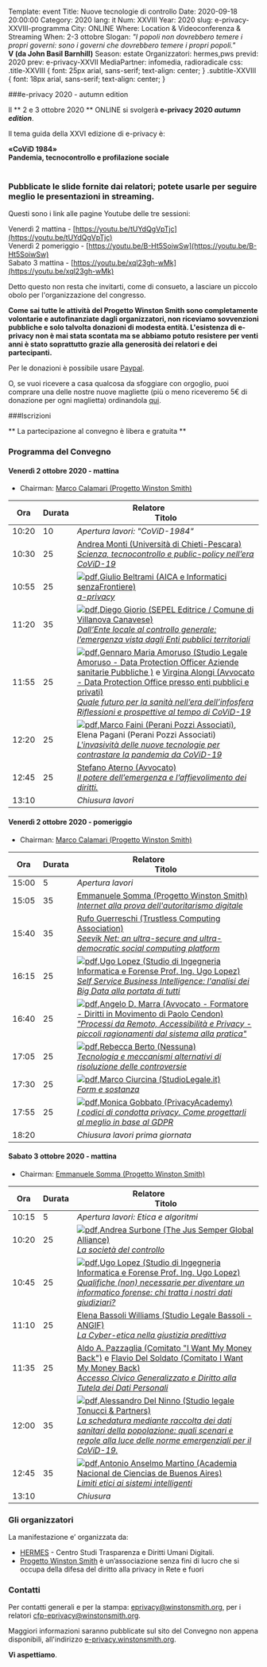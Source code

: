 Template: event
Title: Nuove tecnologie di controllo
Date: 2020-09-18 20:00:00
Category: 2020
lang: it
Num: XXVIII
Year: 2020
slug: e-privacy-XXVIII-programma
City: ONLINE
Where: Location & Videoconferenza & Streaming
When: 2-3 ottobre
Slogan: <i>"I popoli non dovrebbero temere i propri governi: sono i governi che dovrebbero temere i propri popoli."</i><br/><b>V (da John Basil Barnhill)</b>
Season: estate
Organizzatori: hermes,pws
previd: 2020
prev: e-privacy-XXVII
MediaPartner: infomedia, radioradicale
css: .title-XXVIII { font: 25px arial, sans-serif; text-align: center; }   .subtitle-XXVIII { font: 18px arial, sans-serif; text-align: center; }

###e-privacy 2020 - autumn edition

Il ** 2 e 3 ottobre 2020 ** ONLINE  si svolgerà **e-privacy 2020
_autumn edition_**.

Il tema guida della XXVI edizione di e-privacy è:

**<div class="title-XXVIII">«CoViD 1984»</div>**
**<div class="subtitle-XXVIII">Pandemia, tecnocontrollo e profilazione sociale</div>**
<br/>
### **Pubblicate le slide fornite dai relatori; potete usarle per seguire meglio le presentazioni in streaming.**

Questi sono i link alle pagine Youtube delle tre sessioni:

Venerdì 2 mattina - [https://youtu.be/tUYdQgVpTjc](https://youtu.be/tUYdQgVpTjc)
<br>
Venerdì 2 pomeriggio - [https://youtu.be/B-Ht5SoiwSw](https://youtu.be/B-Ht5SoiwSw)
<br>
Sabato 3 mattina - [https://youtu.be/xql23gh-wMk](https://youtu.be/xql23gh-wMk)

Detto questo non resta che invitarti, come di consueto, a lasciare un piccolo obolo per l'organizzazione del congresso. 

**Come sai tutte le attività del Progetto Winston Smith sono completamente volontarie e autofinanziate dagli organizzatori, non riceviamo sovvenzioni pubbliche e solo talvolta donazioni di modesta entità. L'esistenza di e-privacy non è mai stata scontata ma se abbiamo potuto resistere per venti anni è stato soprattutto grazie alla generosità dei relatori e dei partecipanti.**

Per le donazioni è possibile usare [Paypal](http://paypal.me/eprivacy).

O, se vuoi ricevere a casa qualcosa da sfoggiare con orgoglio, puoi comprare una delle nostre nuove magliette (più o meno riceveremo 5€ di donazione per ogni maglietta) ordinandola [qui](https://worthwearing.org/store/progetto-winston-smith).



###Iscrizioni

** La partecipazione al convegno è libera e gratuita   **


<!--
<div class="linkbutton"><a class="linkbutton"  href="http://lists.xed.it/ep2019-registration-form">Iscriviti!</a></div>
-->

### <a name="programma"></a>Programma del Convegno


#### <a name="vep"></a>Venerdì 2 ottobre 2020 - mattina

* Chairman: <a href="/e-privacy-XXVIII-relatori.html#calamari">Marco Calamari (Progetto Winston Smith)</a>

**Ora** | Durata | **Relatore**&nbsp;&nbsp;&nbsp;&nbsp;&nbsp;&nbsp;&nbsp;&nbsp;&nbsp;&nbsp;&nbsp;&nbsp;&nbsp;&nbsp;&nbsp;&nbsp; <br/> **Titolo**
------- | --- | ------- 
10:20|10|<span class='talk'><em>*Apertura lavori*: "CoViD-1984"</em></span>
10:30|25|<span class='talk'><a href="/e-privacy-XXVIII-relatori.html#monti">Andrea Monti (Università di Chieti-Pescara)</a><br/><em><a name='1m02'></a><a href="/e-privacy-XXVIII-interventi.html#monti">Scienza, tecnocontrollo e public-policy nell’era CoViD-19</a></em></span>
10:55|25|<span class='talk'>[![pdf](/images/icon/presentation.png)](http://urna.winstonsmith.org/materiali/2020we/atti/ep2020ae_02_beltrami_a-privacy-slides.pdf),<a href="/e-privacy-XXVIII-relatori.html#beltrami">Giulio Beltrami (AICA e Informatici senzaFrontiere)</a><br/><em><a name='1m01'></a><a href="/e-privacy-XXVIII-interventi.html#beltrami">a-privacy</a></em></span>
11:20|35|<span class='talk'>[![pdf](/images/icon/presentation.png)](http://urna.winstonsmith.org/materiali/2020we/atti/ep2020ae_03_giorio_ente_locale.pdf),<a href="/e-privacy-XXVIII-relatori.html#giorio">Diego Giorio (SEPEL Editrice / Comune di Villanova Canavese)</a><br/><em><a name='1m03'></a><a href="/e-privacy-XXVIII-interventi.html#giorio">Dall’Ente locale al controllo generale: l’emergenza vista dagli Enti pubblici territoriali</a></em></span>
11:55|25|<span class='talk'>[![pdf](/images/icon/presentation.png)](http://urna.winstonsmith.org/materiali/2020we/atti/ep2020ae_04_amoruso_sanita_infosfera.pdf),<a href="/e-privacy-XXVIII-relatori.html#amoruso">Gennaro Maria Amoruso (Studio Legale Amoruso - Data Protection Officer Aziende sanitarie Pubbliche )</a> e <a href="/e-privacy-XXVIII-relatori.html#alongi">Virgina Alongi (Avvocato - Data Protection Office presso enti pubblici e privati)</a><br/><em><a name='1m04'></a><a href="/e-privacy-XXVIII-interventi.html#amoruso">Quale futuro per la sanità nell’era dell’infosfera Riflessioni e prospettive al tempo di CoViD-19</a></em></span>
12:20|25|<span class='talk'>[![pdf](/images/icon/presentation.png)](http://urna.winstonsmith.org/materiali/2020we/atti/ep2020ae_05_faini_invasivita_tecnologie.pdf),<a href="/e-privacy-XXVIII-relatori.html#faini">Marco Faini (Perani Pozzi Associati)</a>, Elena Pagani (Perani Pozzi Associati)<br/><em><a name='1m05'></a><a href="/e-privacy-XXVIII-interventi.html#faini">L'invasività delle nuove tecnologie  per contrastare la pandemia da CoViD-19</a></em></span>
12:45|25|<span class='talk'><a href="/e-privacy-XXVIII-relatori.html#aterno">Stefano Aterno (Avvocato)</a><br/><em><a name='1m06'></a><a href="/e-privacy-XXVIII-interventi.html#aterno">Il potere dell’emergenza e l’affievolimento dei diritti.</a></em></span>
13:10||<span class='talk'><em>Chiusura lavori</em></span>

#### <a name="vep"></a>Venerdì 2 ottobre 2020 - pomeriggio

* Chairman: <a href="/e-privacy-XXVIII-relatori.html#calamari">Marco Calamari (Progetto Winston Smith)</a>

**Ora** | Durata | **Relatore**&nbsp;&nbsp;&nbsp;&nbsp;&nbsp;&nbsp;&nbsp;&nbsp;&nbsp;&nbsp;&nbsp;&nbsp;&nbsp;&nbsp;&nbsp;&nbsp; <br/> **Titolo**
------- | --- | ------- 
15:00|5|<span class='talk'><em>Apertura lavori</em></span>
15:05|35|<span class='talk'><a href="/e-privacy-XXVIII-relatori.html#somma">Emmanuele Somma (Progetto Winston Smith)</a><br/><em><a name='1p01'></a><a href="/e-privacy-XXVIII-interventi.html#somma">Internet alla prova dell'autoritarismo digitale </a></em></span>
15:40|35|<span class='talk'><a href="/e-privacy-XXVIII-relatori.html#guerreschi">Rufo Guerreschi (Trustless Computing Association)</a><br/><em><a name='1p02'></a><a href="/e-privacy-XXVIII-interventi.html#guerreschi">Seevik Net: an ultra-secure and ultra-democratic social computing platform</a></em></span>
16:15|25|<span class='talk'>[![pdf](/images/icon/presentation.png)](http://urna.winstonsmith.org/materiali/2020we/atti/ep2020ae_13_lopez_self_service_business_intelligence.pdf),<a href="/e-privacy-XXVIII-relatori.html#lopez">Ugo Lopez (Studio di Ingegneria Informatica e Forense Prof. Ing. Ugo Lopez)</a><br/><em><a name='1p03'></a><a href="/e-privacy-XXVIII-interventi.html#lopez2">Self Service Business Intelligence: l'analisi dei Big Data alla portata di tutti</a></em></span>
16:40|25|<span class='talk'>[![pdf](/images/icon/presentation.png)](http://urna.winstonsmith.org/materiali/2020we/atti/ep2020ae_14_marra_processi_da_remoto_handouts.pdf),<a href="/e-privacy-XXVIII-relatori.html#marra">Angelo D. Marra (Avvocato - Formatore - Diritti in Movimento di Paolo Cendon)</a><br/><em><a name='1p04'></a><a href="/e-privacy-XXVIII-interventi.html#marra">"Processi da Remoto, Accessibilità e Privacy - piccoli ragionamenti dal sistema alla pratica"</a></em></span>
17:05|25|<span class='talk'>[![pdf](/images/icon/presentation.png)](http://urna.winstonsmith.org/materiali/2020we/atti/ep2020ae_15_berto_tecnologia_e_meccanismi_alternativi_delle_controversie.pdf),<a href="/e-privacy-XXVIII-relatori.html#berto">Rebecca Berto (Nessuna)</a><br/><em><a name='1p05'></a><a href="/e-privacy-XXVIII-interventi.html#berto">Tecnologia e  meccanismi alternativi di risoluzione delle controversie</a></em></span>
17:30|25|<span class='talk'>[![pdf](/images/icon/presentation.png)](http://urna.winstonsmith.org/materiali/2020we/atti/ep2020ae_16_ciurcina_form_e_sostanza.pdf),<a href="/e-privacy-XXVIII-relatori.html#ciurcina">Marco Ciurcina (StudioLegale.it)</a><br/><em><a name='1p06'></a><a href="/e-privacy-XXVIII-interventi.html#ciurcina">Form e sostanza</a></em></span>
17:55|25|<span class='talk'>[![pdf](/images/icon/presentation.png)](http://urna.winstonsmith.org/materiali/2020we/atti/ep2020ae_17_gobbato_codici_condotta.pdf),<a href="/e-privacy-XXVIII-relatori.html#gobbato">Monica  Gobbato  (PrivacyAcademy)</a><br/><em><a name='1p07'></a><a href="/e-privacy-XXVIII-interventi.html#gobbato">I codici di condotta privacy. Come progettarli al meglio in base al GDPR</a></em></span>
18:20||<span class='talk'><em>Chiusura lavori prima giornata</em></span>

#### <a name="sam"></a>Sabato 3 ottobre 2020 - mattina

* Chairman: <a href="/e-privacy-XXVIII-relatori.html#somma">Emmanuele Somma (Progetto Winston Smith)</a>

 **Ora** | Durata | **Relatore**&nbsp;&nbsp;&nbsp;&nbsp;&nbsp;&nbsp;&nbsp;&nbsp;&nbsp;&nbsp;&nbsp;&nbsp;&nbsp;&nbsp;&nbsp;&nbsp; <br/> **Titolo** 
------- | --- | ------- 
10:15|5|<span class='talk'><em>*Apertura lavori: Etica e algoritmi*</em></span>
10:20|25|<span class='talk'>[![pdf](/images/icon/presentation.png)](http://urna.winstonsmith.org/materiali/2020we/atti/ep2020ae_21_surbone_societa_controllo_filoponìa_scheda.pdf),<a href="/e-privacy-XXVIII-relatori.html#surbone">Andrea Surbone (The Jus Semper Global Alliance)</a><br/><em><a name='2m01'></a><a href="/e-privacy-XXVIII-interventi.html#surbone">La società del controllo</a></em></span>
10:45|25|<span class='talk'>[![pdf](/images/icon/presentation.png)](http://urna.winstonsmith.org/materiali/2020we/atti/ep2020ae_22_lopez_informatico_forense.pdf),<a href="/e-privacy-XXVIII-relatori.html#lopez">Ugo Lopez (Studio di Ingegneria Informatica e Forense Prof. Ing. Ugo Lopez)</a><br/><em><a name='2m02'></a><a href="/e-privacy-XXVIII-interventi.html#lopez1">Qualifiche (non) necessarie per diventare un informatico forense: chi tratta i nostri dati giudiziari?</a></em></span>
11:10|25|<span class='talk'><a href="/e-privacy-XXVIII-relatori.html#bassoli">Elena Bassoli Williams (Studio Legale Bassoli - ANGIF)</a><br/><em><a name='2m03'></a><a href="/e-privacy-XXVIII-interventi.html#bassoli">La Cyber-etica nella giustizia predittiva</a></em></span>
11:35|25|<span class='talk'><a href="/e-privacy-XXVIII-relatori.html#pazzaglia">Aldo A. Pazzaglia (Comitato "I Want My Money Back")</a> e <a href="/e-privacy-XXVIII-relatori.html#delsoldato">Flavio Del Soldato (Comitato I Want My Money Back)</a><br/><em><a name='2m06'></a><a href="/e-privacy-XXVIII-interventi.html#pazzaglia">Accesso Civico Generalizzato e Diritto alla Tutela dei Dati Personali</a></em></span>
12:00|35|<span class='talk'>[![pdf](/images/icon/presentation.png)](http://urna.winstonsmith.org/materiali/2020we/atti/ep2020ae_25_del_ninno_tecnocontrollo_dati_sanitari.pdf),<a href="/e-privacy-XXVIII-relatori.html#delninno">Alessandro Del Ninno (Studio legale Tonucci & Partners)</a><br/><em><a name='2m05'></a><a href="/e-privacy-XXVIII-interventi.html#delninno">La schedatura mediante raccolta dei dati sanitari della popolazione: quali scenari e regole alla luce delle norme emergenziali per il CoViD-19.</a></em></span>
12:45|35|<span class='talk'>[![pdf](/images/icon/presentation.png)](http://urna.winstonsmith.org/materiali/2020we/atti/ep2020ae_26_de_martino_limiti_etici_sistemi_intelligenti.pdf),<a href="/e-privacy-XXVIII-relatori.html#martino">Antonio Anselmo Martino (Academia Nacional de Ciencias de Buenos Aires)</a><br/><em><a name='2m04'></a><a href="/e-privacy-XXVIII-interventi.html#martino">Limiti etici ai sistemi intelligenti</a></em></span>
13:10||<span class='talk'><em>*Chiusura*</em></span>

### Gli organizzatori

La manifestazione e’ organizzata da:

 - [HERMES](http://logioshermes.org/) \- Centro Studi Trasparenza e Diritti Umani Digitali.
 - [Progetto Winston Smith](http://pws.winstonsmith.org/) è un’associazione senza fini di lucro che si occupa della difesa del diritto alla privacy in Rete e fuori


### Contatti

Per contatti generali e per la
stampa: [eprivacy@winstonsmith.org](mailto:eprivacy@winstonsmith.org),
per i relatori
[cfp-eprivacy@winstonsmith.org](mailto:cfp-eprivacy@winstonsmith.org).

Maggiori informazioni saranno pubblicate sul sito del Convegno non appena
disponibili, all'indirizzo [e-privacy.winstonsmith.org](http://e-privacy.winstonsmith.org).

**Vi aspettiamo**.
